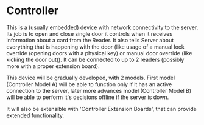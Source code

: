 Controller
==========

This is a (usually embedded) device with network connectivity to the server. Its job is to open and close single door it controls when it receives information about a card from the Reader. It also tells Server about everything that is happening with the door (like usage of a manual lock override (opening doors with a physical key) or manual door override (like kicking the door out)). It can be connected to up to 2 readers (possibly more with a proper extension board).

This device will be gradually developed, with 2 models. First model (Controller Model A) will be able to function only if it has an active connection to the server, later more advances model (Controller Model B) will be able to perform it's decisions offline if the server is down.

It will also be extensible with 'Controller Extension Boards', that can provide extended functionality.
